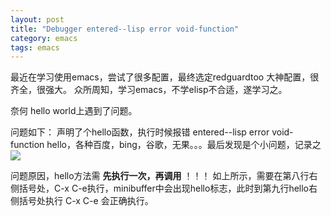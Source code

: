 ```yaml
---
layout: post
title: "Debugger entered--lisp error void-function"
category: emacs
tags: emacs
---
```



最近在学习使用emacs，尝试了很多配置，最终选定redguardtoo 大神配置，很齐全，很强大。
众所周知，学习emacs，不学elisp不合适，遂学习之。

奈何 hello world上遇到了问题。

问题如下：
声明了个hello函数，执行时候报错 entered--lisp error void-function hello，各种百度，bing，谷歌，无果。。。最后发现是个小问题，记录之
![]({{site.url}}/pics/emacs/1.jpg)

问题原因，hello方法需 **先执行一次，再调用** ！！！
如上所示，需要在第八行右侧括号处，C-x C-e执行，minibuffer中会出现hello标志，此时到第九行hello右侧括号处执行 C-x C-e 会正确执行。
